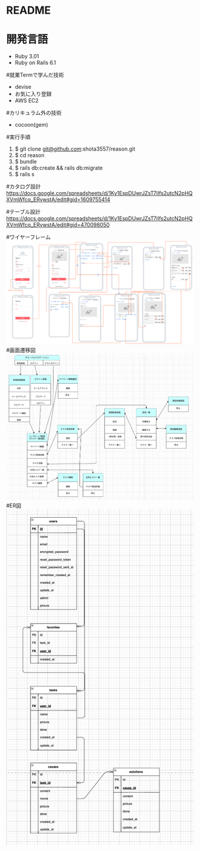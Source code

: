 # README

# 開発言語
- Ruby 3.01
- Ruby on Rails 6.1

#就業Termで学んだ技術
- devise
- お気に入り登録
- AWS EC2

#カリキュラム外の技術
- cocoon(gem)

#実行手順
1. $ git clone git@github.com:shota3557/reason.git
2. $ cd reason
3. $ bundle
4. $ rails db:create && rails db:migrate
5. $ rails s

#カタログ設計
https://docs.google.com/spreadsheets/d/1Ky1EspDUwrJZsT7iIfs2utcN2pHQXVmWfcq_ERywstA/edit#gid=1609755414

#テーブル設計
https://docs.google.com/spreadsheets/d/1Ky1EspDUwrJZsT7iIfs2utcN2pHQXVmWfcq_ERywstA/edit#gid=470098050


#ワイヤーフレーム
![ワイヤーフレーム](images/wire.png)
#画面遷移図
![画面繊維図](images/transition.png)
#ER図
![画面繊維図](images/ER.png)